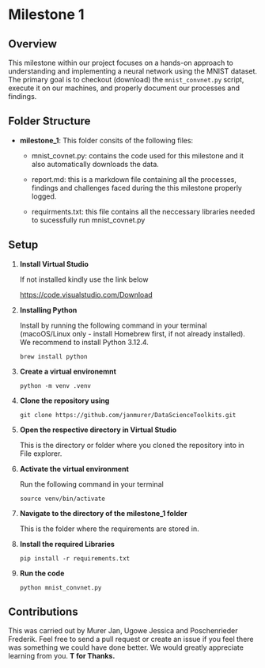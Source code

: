 # Milestone 1

## Overview 
This milestone within our project focuses on a hands-on approach to understanding and implementing a neural network using the MNIST dataset. The primary goal is to checkout (download) the `mnist_convnet.py` script, execute it on our machines, and properly document our processes and findings. 


## Folder Structure
- **milestone_1**: This folder consits of the following files:
    - mnist_covnet.py: contains the code used for this milestone and it also automatically downloads the data.

    - report.md: this is a markdown file containing all the processes, findings and challenges faced during the this milestone properly logged.

    - requirments.txt: this file contains all the neccessary libraries needed to sucessfully run mnist_covnet.py

## Setup

1. **Install Virtual Studio** 

    If not installed kindly use the link below

    https://code.visualstudio.com/Download

2. **Installing Python**

    Install by running the following command in your terminal (macoOS/Linux only - install Homebrew first, if not already installed). We recommend to install Python 3.12.4.

    `brew install python`

3. **Create a virtual environemnt**

    `python -m venv .venv`

4. **Clone the repository using**

    `git clone https://github.com/janmurer/DataScienceToolkits.git`

5. **Open the respective directory in Virtual Studio** 

    This is the directory or folder where you cloned the repository into in File explorer. 
 
6. **Activate the virtual environment**

    Run the following command in your terminal

    `source venv/bin/activate`

7. **Navigate to the directory of the milestone_1 folder**

    This is the folder where the requirements are stored in.

8. **Install the required Libraries**
    
     `pip install -r requirements.txt`


9. **Run the code**

    `python mnist_convnet.py`

## Contributions
This was carried out by Murer Jan, Ugowe Jessica and Poschenrieder Frederik. Feel free to send a pull request or create an issue if you feel there was something we could have done better. We would greatly appreciate learning from you. **T for Thanks.**